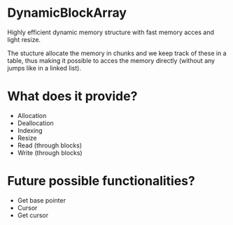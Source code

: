 # DynamicBlockArray

Highly efficient dynamic memory structure with fast memory acces and light resize.

The stucture allocate the memory in chunks and we keep track of these in a table, thus making it possible to acces the memory directly (without any jumps like in a linked list).

# What does it provide?

- Allocation
- Deallocation
- Indexing
- Resize
- Read (through blocks)
- Write (through blocks)

# Future possible functionalities?

- Get base pointer
- Cursor
- Get cursor
